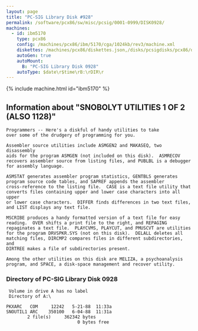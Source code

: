 ```yaml
---
layout: page
title: "PC-SIG Library Disk #928"
permalink: /software/pcx86/sw/misc/pcsig/0001-0999/DISK0928/
machines:
  - id: ibm5170
    type: pcx86
    config: /machines/pcx86/ibm/5170/cga/1024kb/rev3/machine.xml
    diskettes: /machines/pcx86/diskettes.json,/disks/pcsigdisks/pcx86/diskettes.json
    autoGen: true
    autoMount:
      B: "PC-SIG Library Disk 0928"
    autoType: $date\r$time\rB:\rDIR\r
---
```


{% include machine.html id="ibm5170" %}

## Information about "SNOBOLYT UTILITIES 1 OF 2 (ALSO 1128)"

    Programmers -- Here's a diskful of handy utilities to take
    over some of the drudgery of programming for you.
    
    Assembler source utilities include ASMGEN2 and MAKASEQ, two disassembly
    aids for the program ASMGEN (not included on this disk).  ASMRECOV
    recovers assembler source from listing files, and PUBLBL is a debugger
    for assembly language.
    
    ASMSTAT generates assembler program statistics, GENTBLS generates
    program source code tables, and SAPREF appends the assembler
    cross-reference to the listing file.  CASE is a text file utility that
    converts files containing upper and lower case characters into all upper
    or lower case characters.  DIFFER finds differences in two text files,
    and LIST displays any text file.
    
    MSCRIBE produces a handy formatted version of a text file for easy
    reading.  OVER shifts a print file to the right, and REPAGING
    repaginates a text file.  PLAYCVMS, PLAYCUT, and PMUSCVT are utilities
    for the program DRVSPKR.SYS (not on this disk).  DELALL deletes all
    matching files, DIRCMP2 compares files in different subdirectories, and
    DIRTREE makes a file of subdirectories present.
    
    Among the other utilities on this disk are MELIZA, a psychoanalysis
    program, and SPACE, a disk-space management and recover utility.

### Directory of PC-SIG Library Disk 0928

     Volume in drive A has no label
     Directory of A:\

    PKXARC   COM     12242   5-21-88  11:33a
    SNOUTIL1 ARC    350100   6-04-88  11:31a
            2 file(s)     362342 bytes
                               0 bytes free
